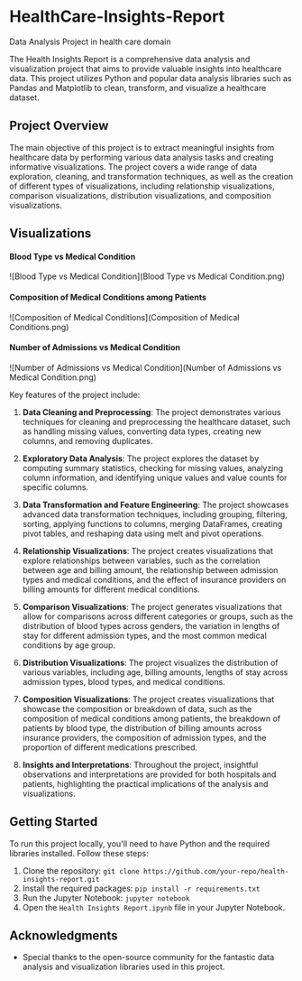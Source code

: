 # HealthCare-Insights-Report
Data Analysis Project in health care domain

The Health Insights Report is a comprehensive data analysis and visualization project that aims to provide valuable insights into healthcare data. This project utilizes Python and popular data analysis libraries such as Pandas and Matplotlib to clean, transform, and visualize a healthcare dataset.

## Project Overview

The main objective of this project is to extract meaningful insights from healthcare data by performing various data analysis tasks and creating informative visualizations. The project covers a wide range of data exploration, cleaning, and transformation techniques, as well as the creation of different types of visualizations, including relationship visualizations, comparison visualizations, distribution visualizations, and composition visualizations.

## Visualizations

#### Blood Type vs Medical Condition
![Blood Type vs Medical Condition](Blood Type vs Medical Condition.png)

#### Composition of Medical Conditions among Patients
![Composition of Medical Conditions](Composition of Medical Conditions.png)

#### Number of Admissions vs Medical Condition
![Number of Admissions vs Medical Condition](Number of Admissions vs Medical Condition.png)

Key features of the project include:

1. **Data Cleaning and Preprocessing**: The project demonstrates various techniques for cleaning and preprocessing the healthcare dataset, such as handling missing values, converting data types, creating new columns, and removing duplicates.

2. **Exploratory Data Analysis**: The project explores the dataset by computing summary statistics, checking for missing values, analyzing column information, and identifying unique values and value counts for specific columns.

3. **Data Transformation and Feature Engineering**: The project showcases advanced data transformation techniques, including grouping, filtering, sorting, applying functions to columns, merging DataFrames, creating pivot tables, and reshaping data using melt and pivot operations.

4. **Relationship Visualizations**: The project creates visualizations that explore relationships between variables, such as the correlation between age and billing amount, the relationship between admission types and medical conditions, and the effect of insurance providers on billing amounts for different medical conditions.

5. **Comparison Visualizations**: The project generates visualizations that allow for comparisons across different categories or groups, such as the distribution of blood types across genders, the variation in lengths of stay for different admission types, and the most common medical conditions by age group.

6. **Distribution Visualizations**: The project visualizes the distribution of various variables, including age, billing amounts, lengths of stay across admission types, blood types, and medical conditions.

7. **Composition Visualizations**: The project creates visualizations that showcase the composition or breakdown of data, such as the composition of medical conditions among patients, the breakdown of patients by blood type, the distribution of billing amounts across insurance providers, the composition of admission types, and the proportion of different medications prescribed.

8. **Insights and Interpretations**: Throughout the project, insightful observations and interpretations are provided for both hospitals and patients, highlighting the practical implications of the analysis and visualizations.

## Getting Started

To run this project locally, you'll need to have Python and the required libraries installed. Follow these steps:

1. Clone the repository: `git clone https://github.com/your-repo/health-insights-report.git`
2. Install the required packages: `pip install -r requirements.txt`
3. Run the Jupyter Notebook: `jupyter notebook`
4. Open the `Health Insights Report.ipynb` file in your Jupyter Notebook.


## Acknowledgments
- Special thanks to the open-source community for the fantastic data analysis and visualization libraries used in this project.
